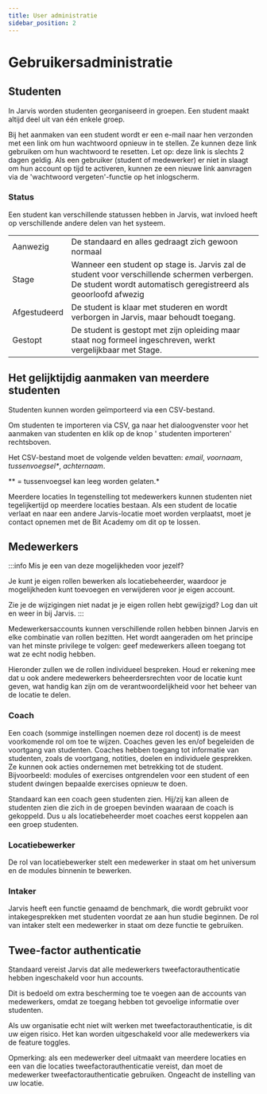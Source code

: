 ```yaml
---
title: User administratie
sidebar_position: 2
---
```


# Gebruikersadministratie

## Studenten

In Jarvis worden studenten georganiseerd in groepen. Een student maakt altijd deel uit van één enkele groep.

Bij het aanmaken van een student wordt er een e-mail naar hen verzonden met een link om hun wachtwoord opnieuw in te
stellen. Ze kunnen deze link gebruiken om hun wachtwoord te resetten.
Let op: deze link is slechts 2 dagen geldig. Als een gebruiker (student of medewerker) er niet in slaagt om hun account
op tijd te activeren,
kunnen ze een nieuwe link aanvragen via de 'wachtwoord vergeten'-functie op het inlogscherm.

### Status

Een student kan verschillende statussen hebben in Jarvis, wat invloed heeft op verschillende andere delen van het
systeem.

|              |                                                                                                                                       |
|--------------|---------------------------------------------------------------------------------------------------------------------------------------|
| Aanwezig     | De standaard en alles gedraagt zich gewoon normaal                                                                                    |
| Stage        | Wanneer een student op stage is. Jarvis zal de student voor verschillende schermen verbergen. De student wordt automatisch geregistreerd als geoorloofd afwezig |
| Afgestudeerd | De student is klaar met studeren en wordt verborgen in Jarvis, maar behoudt toegang.                                                  |
| Gestopt      | De student is gestopt met zijn opleiding maar staat nog formeel ingeschreven, werkt vergelijkbaar met Stage.                          |

## Het gelijktijdig aanmaken van meerdere studenten

Studenten kunnen worden geïmporteerd via een CSV-bestand.

Om studenten te importeren via CSV, ga naar het dialoogvenster voor het aanmaken van studenten en klik op de knop '
studenten importeren' rechtsboven.

Het CSV-bestand moet de volgende velden bevatten: *email*, *voornaam*, *tussenvoegsel\**, *achternaam*.

\** = tussenvoegsel kan leeg worden gelaten.*

Meerdere locaties
In tegenstelling tot medewerkers kunnen studenten niet tegelijkertijd op meerdere locaties bestaan. Als een student de
locatie verlaat
en naar een andere Jarvis-locatie moet worden verplaatst, moet je contact opnemen met de Bit Academy om dit op te
lossen.

## Medewerkers

:::info Mis je een van deze mogelijkheden voor jezelf?

Je kunt je eigen rollen bewerken als locatiebeheerder, waardoor je
mogelijkheden kunt toevoegen en verwijderen voor je eigen account.

Zie je de wijzigingen niet nadat je je eigen rollen hebt gewijzigd? Log dan uit en weer in bij Jarvis.
:::

Medewerkersaccounts kunnen verschillende rollen hebben binnen Jarvis en elke combinatie van rollen bezitten.
Het wordt aangeraden om het principe van het minste privilege te volgen: geef medewerkers alleen toegang tot wat ze echt
nodig hebben.

Hieronder zullen we de rollen individueel bespreken.
Houd er rekening mee dat u ook andere medewerkers beheerdersrechten voor de locatie kunt geven, wat handig kan zijn om
de verantwoordelijkheid voor het beheer van de locatie te delen.

### Coach

Een coach (sommige instellingen noemen deze rol docent) is de meest voorkomende rol om toe te wijzen.
Coaches geven les en/of begeleiden de voortgang van studenten.
Coaches hebben toegang tot informatie van studenten, zoals de voortgang, notities, doelen en individuele gesprekken.
Ze kunnen ook acties ondernemen met betrekking tot de student. Bijvoorbeeld: modules of exercises ontgrendelen voor een
student of een student dwingen bepaalde exercises opnieuw te doen.

Standaard kan een coach geen studenten zien. Hij/zij kan alleen de studenten zien die zich in de groepen bevinden
waaraan de coach is gekoppeld. Dus u als locatiebeheerder moet coaches eerst koppelen aan een groep studenten.

### Locatiebewerker

De rol van locatiebewerker stelt een medewerker in staat om het universum en de modules binnenin te bewerken.

### Intaker

Jarvis heeft een functie genaamd de benchmark, die wordt gebruikt voor intakegesprekken met studenten voordat ze aan hun
studie beginnen.
De rol van intaker stelt een medewerker in staat om deze functie te gebruiken.

## Twee-factor authenticatie

Standaard vereist Jarvis dat alle medewerkers tweefactorauthenticatie hebben ingeschakeld voor hun accounts.

Dit is bedoeld om extra bescherming toe te voegen aan de accounts van medewerkers,
omdat ze toegang hebben tot gevoelige informatie over studenten.

Als uw organisatie echt niet wilt werken met tweefactorauthenticatie, is dit uw eigen risico.
Het kan worden uitgeschakeld voor alle medewerkers via de feature toggles.

Opmerking: als een medewerker deel uitmaakt van meerdere locaties en een van die locaties tweefactorauthenticatie
vereist, dan moet de medewerker
tweefactorauthenticatie gebruiken. Ongeacht de instelling van uw locatie.

